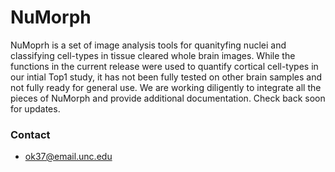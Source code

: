 # NuMorph #

NuMoprh is a set of image analysis tools for quanityfing nuclei and classifying cell-types in tissue cleared whole brain images. 
While the functions in the current release were used to quantify cortical cell-types in our intial Top1 study, 
it has not been fully tested on other brain samples and not fully ready for general use. We are working diligently to integrate 
all the pieces of NuMorph and provide additional documentation. Check back soon for updates. 

### Contact ###
* ok37@email.unc.edu
